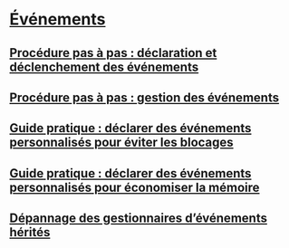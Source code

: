 # [Événements](index.md)
## [Procédure pas à pas : déclaration et déclenchement des événements](walkthrough-declaring-and-raising-events.md)
## [Procédure pas à pas : gestion des événements](walkthrough-handling-events.md)
## [Guide pratique : déclarer des événements personnalisés pour éviter les blocages](how-to-declare-custom-events-to-avoid-blocking.md)
## [Guide pratique : déclarer des événements personnalisés pour économiser la mémoire](how-to-declare-custom-events-to-conserve-memory.md)
## [Dépannage des gestionnaires d’événements hérités](troubleshooting-inherited-event-handlers.md)